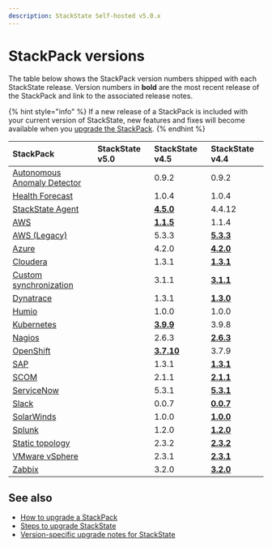 ```yaml
---
description: StackState Self-hosted v5.0.x
---
```


# StackPack versions

The table below shows the StackPack version numbers shipped with each StackState release. Version numbers in **bold** are the most recent release of the StackPack and link to the associated release notes.

{% hint style="info" %}
If a new release of a StackPack is included with your current version of StackState, new features and fixes will become available when you [upgrade the StackPack](../../stackpacks/about-stackpacks.md#upgrade-a-stackpack).
{% endhint %}

| StackPack | StackState v5.0 | StackState v4.5 | StackState v4.4 |
| :--- | :--- | :--- | :--- |
| [Autonomous Anomaly Detector](../../stackpacks/add-ons/aad.md) | | 0.9.2 | 0.9.2 |
| [Health Forecast](../../stackpacks/add-ons/health-forecast.md) | | 1.0.4 | 1.0.4 |
| [StackState Agent](../../stackpacks/integrations/agent.md) |  | [**4.5.0**](../../stackpacks/integrations/agent.md#release-notes) | 4.4.12 |
| [AWS](../../stackpacks/integrations/aws/aws.md) | | [**1.1.5**](../../stackpacks/integrations/aws/aws-legacy.md#release-notes) | 1.1.4 | 
| [AWS \(Legacy\)](../../stackpacks/integrations/aws/aws-legacy.md) | | 5.3.3 | [**5.3.3**](../../stackpacks/integrations/aws/aws-legacy.md#release-notes) | 
| [Azure](../../stackpacks/integrations/azure.md) | | 4.2.0 | [**4.2.0**](../../stackpacks/integrations/azure.md#release-notes) | 
| [Cloudera](../../stackpacks/integrations/cloudera.md) | | 1.3.1 | [**1.3.1**](../../stackpacks/integrations/cloudera.md#release-notes) |
| [Custom synchronization](../../stackpacks/integrations/customsync.md) | | 3.1.1 | [**3.1.1**](https://github.com/StackVista/stackpack-autosync/blob/master/RELEASE.md) |
| [Dynatrace](../../stackpacks/integrations/dynatrace.md) | | 1.3.1 | [**1.3.0**](../../stackpacks/integrations/dynatrace.md#release-notes) | 
| [Humio](../../stackpacks/integrations/humio.md) | | 1.0.0 | 1.0.0 | 
| [Kubernetes](../../stackpacks/integrations/kubernetes.md) | | [**3.9.9**](../../stackpacks/integrations/kubernetes.md#release-notes) | 3.9.8 |
| [Nagios](../../stackpacks/integrations/nagios.md) | | 2.6.3 | [**2.6.3**](../../stackpacks/integrations/nagios.md#release-notes) |
| [OpenShift](../../stackpacks/integrations/openshift.md) | | [**3.7.10**](../../stackpacks/integrations/openshift.md#release-notes) | 3.7.9 | 
| [SAP](../../stackpacks/integrations/sap.md) | | 1.3.1 | [**1.3.1**](https://github.com/StackVista/stackpack-sap/blob/master/src/main/stackpack/resources/RELEASE.md) |
| [SCOM](../../stackpacks/integrations/scom.md) | | 2.1.1 | [**2.1.1**](../../stackpacks/integrations/scom.md#release-notes) |
| [ServiceNow](../../stackpacks/integrations/servicenow.md) | | 5.3.1| [**5.3.1**](../../stackpacks/integrations/servicenow.md#release-notes) |
| [Slack](/stackpacks/integrations/slack.md) | | 0.0.7 | [**0.0.7**](/stackpacks/integrations/slack.md#release-notes) | 
| [SolarWinds](../../stackpacks/integrations/solarwinds.md) | | 1.0.0 | [**1.0.0**](../../stackpacks/integrations/solarwinds.md#release-notes) |
| [Splunk](../../stackpacks/integrations/splunk/splunk_stackpack.md) | | 1.2.0 | [**1.2.0**](https://github.com/StackVista/stackpack-splunk/blob/master/RELEASE.md) |
| [Static topology](../../stackpacks/integrations/static_topology.md) | | 2.3.2 | [**2.3.2**](../../stackpacks/integrations/static_topology.md#release-notes) |
| [VMware vSphere](../../stackpacks/integrations/vsphere.md) | | 2.3.1 | [**2.3.1**](../../stackpacks/integrations/vsphere.md#release-notes) |
| [Zabbix](../../stackpacks/integrations/zabbix.md) | | 3.2.0 | [**3.2.0**](../../stackpacks/integrations/zabbix.md#release-notes) | 

## See also

* [How to upgrade a StackPack](../../stackpacks/about-stackpacks.md#upgrade-a-stackpack)
* [Steps to upgrade StackState](steps-to-upgrade.md)
* [Version-specific upgrade notes for StackState](version-specific-upgrade-instructions.md)


